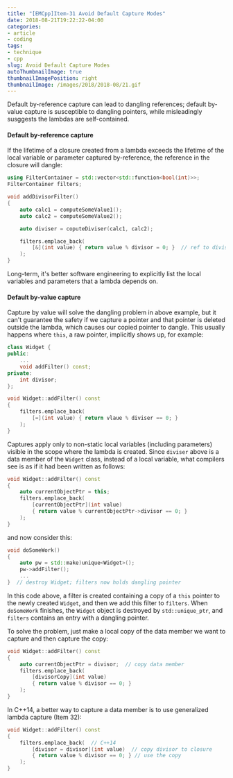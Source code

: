 ```yaml
---
title: "[EMCpp]Item-31 Avoid Default Capture Modes"
date: 2018-08-21T19:22:22-04:00
categories:
- article
- coding
tags:
- technique
- cpp
slug: Avoid Default Capture Modes
autoThumbnailImage: true
thumbnailImagePosition: right
thumbnailImage: /images/2018/2018-08/21.gif
---
```


Default by-reference capture can lead to dangling references; default by-value capture is susceptible to dangling pointers, while misleadingly susggests the lambdas are self-contained.
<!--more-->

#### Default by-reference capture

If the lifetime of a closure created from a lambda exceeds the lifetime of the local variable or parameter captured by-reference, the reference in the closure will dangle:

```cpp
using FilterContainer = std::vector<std::function<bool(int)>>;
FilterContainer filters;

void addDivisorFilter()
{
    auto calc1 = computeSomeValue1();
    auto calc2 = computeSomeValue2();

    auto diviser = coputeDiviser(calc1, calc2);

    filters.emplace_back(
        [&](int value) { return value % divisor = 0; }  // ref to divisor will dangle
    );
}
```

Long-term, it's better software engineering to explicitly list the local variables and parameters that a lambda depends on.

#### Default by-value capture

Capture by value will solve the dangling problem in above example, but it can't guarantee the safety if we capture a pointer and that pointer is deleted outside the lambda, which causes our copied pointer to dangle. This usually happens where `this`, a raw pointer, implicitly shows up, for example:

```cpp
class Widget {
public:
    ...
    void addFilter() const;
private:
    int divisor;
};

void Widget::addFilter() const
{
    filters.emplace_back(
        [=](int value) { return vlaue % diviser == 0; }
    );
}
```

Captures apply only to non-static local variables (including parameters) visible in the scope where the lambda is created. Since `diviser` above is a data member of the `Widget` class, instead of a local variable, what compilers see is as if it had been written as follows:

```cpp
void Widget::addFilter() const
{
    auto currentObjectPtr = this;
    filters.emplace_back(
        [currentObjectPtr](int value)
        { return value % currentObjectPtr->divisor == 0; }
    );
}
```

and now consider this:

```cpp
void doSomeWork()
{
    auto pw = std::make)unique<Widget>();
    pw->addFilter();
    ...
}  // destroy Widget; filters now holds dangling pointer
```

In this code above, a filter is created containing a copy of a `this` pointer to the newly created `Widget`, and then we add this filter to `filters`. When `doSomeWork` finishes, the `Widget` object is destroyed by `std::unique_ptr`, and `filters` contains an entry with a dangling pointer.

To solve the problem, just make a local copy of the data member we want to capture and then capture the copy:

```cpp
void Widget::addFilter() const
{
    auto currentObjectPtr = divisor;  // copy data member
    filters.emplace_back(
        [divisorCopy](int value)
        { return value % divisor == 0; }
    );
}
```

In C++14, a better way to capture a data member is to use generalized lambda capture (Item 32):

```cpp
void Widget::addFilter() const
{    
    filters.emplace_back(  // C++14
        [divisor = divisor](int value)  // copy divisor to closure
        { return value % divisor == 0; } // use the copy
    );
}
```